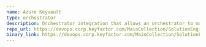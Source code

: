 ```yaml
---
name: Azure Keyvault
type: orchestrator
description: Orchestrator integration that allows an orchestrator to manage certificates stored in Azure Keyvault.
repo_url: https://devops.corp.keyfactor.com/MainCollection/SolutionEngineering/_git/anygateway-godaddy
binary_link: https://devops.corp.keyfactor.com/MainCollection/SolutionEngineering/_build/results?buildId=12740
---
```

